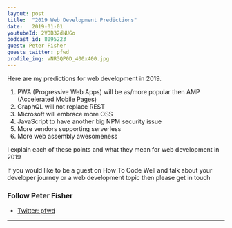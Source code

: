 ```yaml
---
layout: post
title:  "2019 Web Development Predictions"
date:   2019-01-01
youtubeId: 2VOB32dNUGo
podcast_id: 8095223
guest: Peter Fisher
guests_twitter: pfwd
profile_img: vNR3QP0D_400x400.jpg
---
```

Here are my predictions for web development in 2019.

1) PWA (Progressive Web Apps) will be as/more popular then AMP (Accelerated Mobile Pages)
2) GraphQL will not replace REST
3) Microsoft will embrace more OSS
4) JavaScript to have another big NPM security issue
5) More vendors supporting serverless
6) More web assembly awesomeness

I explain each of these points and what they mean for web development in 2019

If you would like to be a guest on How To Code Well and talk about your developer journey or a web development topic then please get in touch

### Follow Peter Fisher
- [Twitter: pfwd](https://twitter.com/pfwd)

-------------------------------
